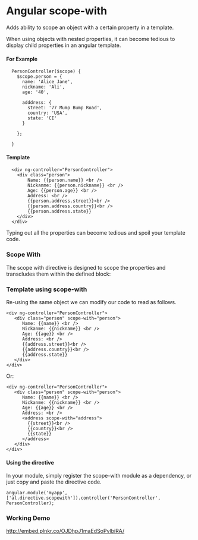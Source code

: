 Angular scope-with
==================

Adds ability to scope an object with a certain property in a template.

When using objects with nested properties, it can become tedious to display child properties in an angular template. 

#### For Example
```
  PersonController($scope) {
    $scope.person = {
      name: 'Alice Jane',
      nickname: 'Ali',
      age: '40',
      
      adddress: {
        street: '77 Mump Bump Road',
        country: 'USA',
        state: 'CI'
      }
    
    };
   
  }
```
#### Template
```
  <div ng-controller="PersonController">
    <div class="person">
        Name: {{person.name}} <br />
        Nickanme: {{person.nickname}} <br />
        Age: {{person.age}} <br />
        Address: <br />
        {{person.address.street}}<br />
        {{person.address.country}}<br />
        {{person.address.state}}
    </div>
  </div>
```
Typing out all the properties can become tedious and spoil your template code. 

### Scope With

The scope with directive is designed to scope the properties and transcludes them within the defined block:

### Template using scope-with

Re-using the same object we can modify our code to read as follows.
```
<div ng-controller="PersonController">
   <div class="person" scope-with="person">
      Name: {{name}} <br />
      Nickanme: {{nickname}} <br />
      Age: {{age}} <br />
      Address: <br />
      {{address.street}}<br />
      {{address.country}}<br />
      {{address.state}}
   </div>
</div>
```
Or:
```
<div ng-controller="PersonController">
   <div class="person" scope-with="person">
      Name: {{name}} <br />
      Nickanme: {{nickname}} <br />
      Age: {{age}} <br />
      Address: <br />
      <address scope-with="address">
        {{street}}<br />
        {{country}}<br />
        {{state}}
      </address>
   </div>
</div>
```
#### Using the directive

In your module, simply register the scope-with module as a dependency, or just copy and paste the directive code.
```
angular.module('myapp', ['al.directive.scopewith']).controller('PersonController', PersonController);
```

### Working Demo

http://embed.plnkr.co/OJDhpJ1maEdSoPvlbiRA/


